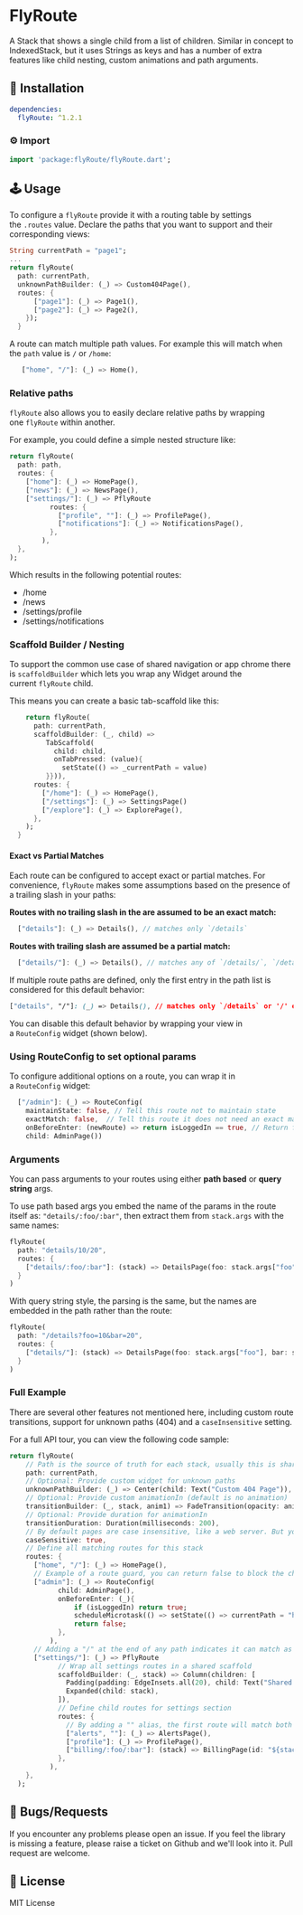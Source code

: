 # FlyRoute [](https://pub.dev/packages/flyRoute)

A Stack that shows a single child from a list of children. Similar in concept to IndexedStack, but it uses Strings as keys and has a number of extra features like child nesting, custom animations and path arguments.

## 🔨 Installation [](https://pub.dev/packages/flyRoute#-installation)

```yaml
dependencies:
  flyRoute: ^1.2.1
```

### ⚙ Import [](https://pub.dev/packages/flyRoute#-import)

```dart
import 'package:flyRoute/flyRoute.dart';
```

## 🕹️ Usage [](https://pub.dev/packages/flyRoute#-usage)

To configure a `flyRoute` provide it with a routing table by settings the `.routes` value. Declare the paths that you want to support and their corresponding views:

```dart
String currentPath = "page1";
...
return flyRoute(
  path: currentPath,
  unknownPathBuilder: (_) => Custom404Page(),
  routes: {
      ["page1"]: (_) => Page1(),
      ["page2"]: (_) => Page2(),
    });
  }
```

A route can match multiple path values. For example this will match when the `path` value is `/` or `/home`:

```dart
   ["home", "/"]: (_) => Home(),
```

### Relative paths [](https://pub.dev/packages/flyRoute#relative-paths)

`flyRoute` also allows you to easily declare relative paths by wrapping one `flyRoute` within another.

For example, you could define a simple nested structure like:

```dart
return flyRoute(
  path: path,
  routes: {
    ["home"]: (_) => HomePage(),
    ["news"]: (_) => NewsPage(),
    ["settings/"]: (_) => PflyRoute
          routes: {
            ["profile", ""]: (_) => ProfilePage(),
            ["notifications"]: (_) => NotificationsPage(),
          },
        ),
  },
);
```

Which results in the following potential routes:

- /home
- /news
- /settings/profile
- /settings/notifications

### Scaffold Builder / Nesting [](https://pub.dev/packages/flyRoute#scaffold-builder--nesting)

To support the common use case of shared navigation or app chrome there is `scaffoldBuilder` which lets you wrap any Widget around the current `flyRoute` child.

This means you can create a basic tab-scaffold like this:

```dart
    return flyRoute(
      path: currentPath,
      scaffoldBuilder: (_, child) =>
         TabScaffold(
           child: child,
           onTabPressed: (value){
             setState(() => _currentPath = value)
         }})),
      routes: {
        ["/home"]: (_) => HomePage(),
        ["/settings"]: (_) => SettingsPage()
        ["/explore"]: (_) => ExplorePage(),
      },
    );
  }
```

#### Exact vs Partial Matches

Each route can be configured to accept exact or partial matches. For convenience, `flyRoute` makes some assumptions based on the presence of a trailing slash in your paths:

**Routes with no trailing slash in the are assumed to be an exact match:**

```dart
  ["details"]: (_) => Details(), // matches only `/details`
```

**Routes with trailing slash are assumed be a partial match:**

```dart
  ["details/"]: (_) => Details(), // matches any of `/details/`, `/details/12`, `/details/id=12&foo=99` etc
```

If multiple route paths are defined, only the first entry in the path list is considered for this default behavior:

```css
["details", "/"]: (_) => Details(), // matches only `/details` or '/' exactly
```

You can disable this default behavior by wrapping your view in a `RouteConfig` widget (shown below).

### Using RouteConfig to set optional params [](https://pub.dev/packages/flyRoute#using-routeconfig-to-set-optional-params)

To configure additional options on a route, you can wrap it in a `RouteConfig` widget:

```dart
  ["/admin"]: (_) => RouteConfig(
    maintainState: false, // Tell this route not to maintain state
    exactMatch: false,  // Tell this route it does not need an exact match (it can be matched as a prefix)
    onBeforeEnter: (newRoute) => return isLoggedIn == true, // Return false here to prevent the path from changing
    child: AdminPage())
```

### Arguments [](https://pub.dev/packages/flyRoute#arguments)

You can pass arguments to your routes using either **path based** or **query string** args.

To use path based args you embed the name of the params in the route itself as: `"details/:foo/:bar"`, then extract them from `stack.args` with the same names:

```dart
flyRoute(
  path: "details/10/20",
  routes: {
    ["details/:foo/:bar"]: (stack) => DetailsPage(foo: stack.args["foo"], bar: stack.args["bar"]),
  }
)
```

With query string style, the parsing is the same, but the names are embedded in the path rather than the route:

```dart
flyRoute(
  path: "/details?foo=10&bar=20",
  routes: {
    ["details/"]: (stack) => DetailsPage(foo: stack.args["foo"], bar: stack.args["bar"]),
  }
)
```

### Full Example [](https://pub.dev/packages/flyRoute#full-example)

There are several other features not mentioned here, including custom route transitions, support for unknown paths (404) and a `caseInsensitive` setting.

For a full API tour, you can view the following code sample:

```dart
return flyRoute(
    // Path is the source of truth for each stack, usually this is shared by all child stacks
    path: currentPath,
    // Optional: Provide custom widget for unknown paths
    unknownPathBuilder: (_) => Center(child: Text("Custom 404 Page")),
    // Optional: Provide custom animationIn (default is no animation)
    transitionBuilder: (_, stack, anim1) => FadeTransition(opacity: anim1, child: stack),
    // Optional: Provide duration for animationIn
    transitionDuration: Duration(milliseconds: 200),
    // By default pages are case insensitive, like a web server. But you can turn this off
    caseSensitive: true,
    // Define all matching routes for this stack
    routes: {
      ["home", "/"]: (_) => HomePage(),
      // Example of a route guard, you can return false to block the change
      ["admin"]: (_) => RouteConfig(
            child: AdminPage(),
            onBeforeEnter: (_){
                if (isLoggedIn) return true;
                scheduleMicrotask(() => setState(() => currentPath = "home"));
                return false;
            },
          ),
      // Adding a "/" at the end of any path indicates it can match as a prefix but you can override this
      ["settings/"]: (_) => PflyRoute
            // Wrap all settings routes in a shared scaffold
            scaffoldBuilder: (_, stack) => Column(children: [
              Padding(padding: EdgeInsets.all(20), child: Text("Shared Settings App Bar")), // Settings Header
              Expanded(child: stack),
            ]),
            // Define child routes for settings section
            routes: {
              // By adding a "" alias, the first route will match both `/settings/alerts` and `/settings/`
              ["alerts", ""]: (_) => AlertsPage(),
              ["profile"]: (_) => ProfilePage(),
              ["billing/:foo/:bar"]: (stack) => BillingPage(id: "${stack.args["foo"]}_${stack.args["bar"]}"),
            },
          ),
    },
  );
```

## 🐞 Bugs/Requests [](https://pub.dev/packages/flyRoute#-bugsrequests)

If you encounter any problems please open an issue. If you feel the library is missing a feature, please raise a ticket on Github and we'll look into it. Pull request are welcome.

## 📃 License [](https://pub.dev/packages/flyRoute#-license)

MIT License